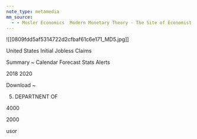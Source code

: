 ```yaml
---
note_type: metamedia
mm_source:
  - - Mosler Economics  Modern Monetary Theory - The Site of Economist Warren MoslerMosler Economics  Modern Monetary Theory  The Site of Economist Warren Mosler.md
---
```


![[0809fdd5af5314722d2cfbaf61c6e171_MD5.jpg]]

United States Initial Jobless Claims

Summary ~ Calendar Forecast Stats Alerts

2018 2020

Download ~

5. DEPARTNENT OF

4000

2000

usor

